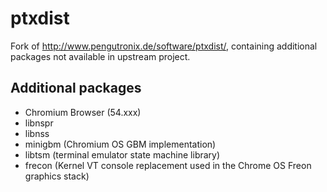 # ptxdist

Fork of http://www.pengutronix.de/software/ptxdist/, containing additional packages not available in upstream project.


## Additional packages

* Chromium Browser (54.xxx)
* libnspr
* libnss
* minigbm (Chromium OS GBM implementation)
* libtsm (terminal emulator state machine library)
* frecon (Kernel VT console replacement used in the Chrome OS Freon graphics stack)
